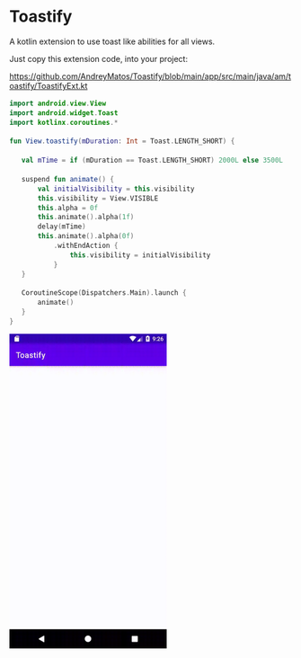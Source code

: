 # Toastify
A kotlin extension to use toast like abilities for all views.

Just copy this extension code, into your project:

https://github.com/AndreyMatos/Toastify/blob/main/app/src/main/java/am/toastify/ToastifyExt.kt
 ```kotlin
 import android.view.View
import android.widget.Toast
import kotlinx.coroutines.*

fun View.toastify(mDuration: Int = Toast.LENGTH_SHORT) {

    val mTime = if (mDuration == Toast.LENGTH_SHORT) 2000L else 3500L

    suspend fun animate() {
        val initialVisibility = this.visibility
        this.visibility = View.VISIBLE
        this.alpha = 0f
        this.animate().alpha(1f)
        delay(mTime)
        this.animate().alpha(0f)
            .withEndAction {
                this.visibility = initialVisibility
            }
    }

    CoroutineScope(Dispatchers.Main).launch {
        animate()
    }
}
 ```

<img src="/media/device-2021-07-02-212708.gif" width="280">
